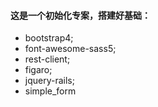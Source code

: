 #### 这是一个初始化专案，搭建好基础：
- bootstrap4;
- font-awesome-sass5;
- rest-client;
- figaro;
- jquery-rails;
- simple_form
